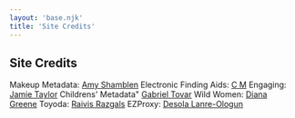 ```yaml
---
layout: 'base.njk'
title: 'Site Credits'
---
```


## Site Credits

Makeup Metadata: [Amy Shamblen](https://unsplash.com/@amyshamblen)
Electronic Finding Aids: [C M](https://unsplash.com/@ubahnverleih)
Engaging: [Jamie Taylor](https://unsplash.com/@jamiehowardtaylor)
Childrens' Metadata" [Gabriel Tovar](https://unsplash.com/@gabrielrana)
Wild Women: [Diana Greene](https://www.nps.gov/media/photo/gallery-item.htm?pg=4806583&id=615D715D-991D-045B-777427ECC535DA08&gid=60F5EA2D-D1FC-9960-C19F8A71795B5A7D)
Toyoda: [Raivis Razgals](https://unsplash.com/@rraivisr)
EZProxy: [Desola Lanre-Ologun](https://unsplash.com/@disruptxn)